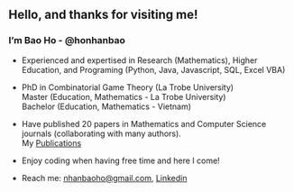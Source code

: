 
<h2>Hello, and thanks for visiting me!</h2> 

<div>
 <h3>I’m Bao Ho - @honhanbao</h3>
   
 - Experienced and expertised in Research (Mathematics), Higher Education, and Programing (Python, Java, Javascript, SQL, Excel VBA)
 
 - PhD in Combinatorial Game Theory (La Trobe University) </br>
   Master (Education, Mathematics - La Trobe University)  </br>
   Bachelor (Education, Mathematics - Vietnam)
 
 <!--
 Teaching Mathematics, Computer Science, and IT subjects (La Trobe University, Monash University) 
 -->
  
 - Have published 20 papers in Mathematics and Computer Science journals (collaborating with many authors). </br>
   My <a href="https://scholars.latrobe.edu.au/nbho/publications">Publications</a>
   
    
 - Enjoy coding when having free time and here I come! 
  
 - Reach me: nhanbaoho@gmail.com,  <a href="www.linkedin.com/in/baonhanho">Linkedin</a>  
 </div>
 
 <!--
 <h2>About my github</h2>
 
 - This place stores some of my works for fun on Machine Learning, Data Analytics, SQL, Web development ... when I have free time. Coding is fun -->
 
<!--  <h2>Technical skills:</h2>
 - Python, Java, SQL, Excel VBA
 
 - NumPy, Pansda, Seaborn, Mathplotlib, Scikit-Learn

 - JavaScript, CSS, HTML, C#, ASP.NET
 
 - Microsoft SQL Server, JDBC  -->

 <!--
 <h2>  My <a href="https://scholars.latrobe.edu.au/nbho/publications">Publications</a></h2>
-->


<!---
honhanbao/honhanbao is a ✨ special ✨ repository because its `README.md` (this file) appears on your GitHub profile.
You can click the Preview link to take a look at your changes.
--->
